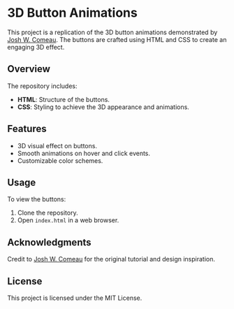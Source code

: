 # 3D Button Animations

This project is a replication of the 3D button animations demonstrated by [Josh W. Comeau](https://www.joshwcomeau.com/animation/3d-button/). The buttons are crafted using HTML and CSS to create an engaging 3D effect.

## Overview

The repository includes:

- **HTML**: Structure of the buttons.
- **CSS**: Styling to achieve the 3D appearance and animations.

## Features

- 3D visual effect on buttons.
- Smooth animations on hover and click events.
- Customizable color schemes.

## Usage

To view the buttons:

1. Clone the repository.
2. Open `index.html` in a web browser.

## Acknowledgments

Credit to [Josh W. Comeau](https://www.joshwcomeau.com/animation/3d-button/) for the original tutorial and design inspiration.

## License

This project is licensed under the MIT License.
